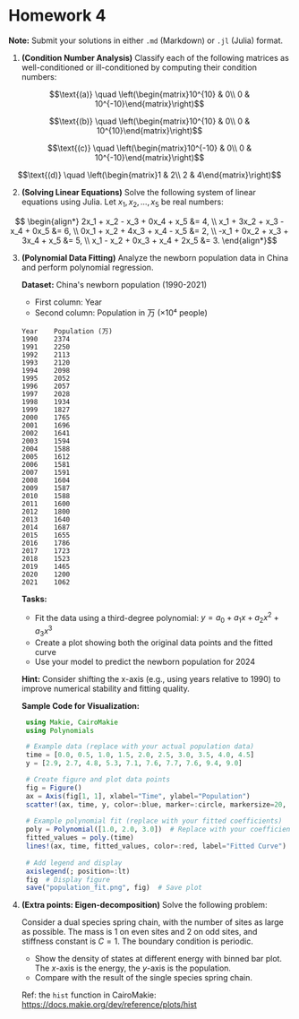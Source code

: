 # Homework 4

**Note:** Submit your solutions in either `.md` (Markdown) or `.jl` (Julia) format.

1. **(Condition Number Analysis)** Classify each of the following matrices as well-conditioned or ill-conditioned by computing their condition numbers:

```math
\text{(a)} \quad \left(\begin{matrix}10^{10} & 0\\ 0 & 10^{-10}\end{matrix}\right)
```

```math
\text{(b)} \quad \left(\begin{matrix}10^{10} & 0\\ 0 & 10^{10}\end{matrix}\right)
```

```math
\text{(c)} \quad \left(\begin{matrix}10^{-10} & 0\\ 0 & 10^{-10}\end{matrix}\right)
```

```math
\text{(d)} \quad \left(\begin{matrix}1 & 2\\ 2 & 4\end{matrix}\right)
```

2. **(Solving Linear Equations)** Solve the following system of linear equations using Julia. Let $x_1, x_2, \ldots, x_5$ be real numbers:

```math
   \begin{align*}
   2x_1 + x_2 - x_3 + 0x_4 + x_5 &= 4, \\
   x_1 + 3x_2 + x_3 - x_4 + 0x_5 &= 6, \\
   0x_1 + x_2 + 4x_3 + x_4 - x_5 &= 2, \\
   -x_1 + 0x_2 + x_3 + 3x_4 + x_5 &= 5, \\
   x_1 - x_2 + 0x_3 + x_4 + 2x_5 &= 3.
   \end{align*}
```

3. **(Polynomial Data Fitting)** Analyze the newborn population data in China and perform polynomial regression.

   **Dataset:** China's newborn population (1990-2021)
   - First column: Year
   - Second column: Population in 万 (×10⁴ people)

   ```text
   Year    Population (万)
   1990    2374
   1991    2250
   1992    2113
   1993    2120
   1994    2098
   1995    2052
   1996    2057
   1997    2028
   1998    1934
   1999    1827
   2000    1765
   2001    1696
   2002    1641
   2003    1594
   2004    1588
   2005    1612
   2006    1581
   2007    1591
   2008    1604
   2009    1587
   2010    1588
   2011    1600
   2012    1800
   2013    1640
   2014    1687
   2015    1655
   2016    1786
   2017    1723
   2018    1523
   2019    1465
   2020    1200
   2021    1062
   ```

   **Tasks:**
   - Fit the data using a third-degree polynomial: $y = a_0 + a_1 x + a_2 x^2 + a_3 x^3$
   - Create a plot showing both the original data points and the fitted curve
   - Use your model to predict the newborn population for 2024

   **Hint:** Consider shifting the x-axis (e.g., using years relative to 1990) to improve numerical stability and fitting quality.

   **Sample Code for Visualization:**

   ```julia
    using Makie, CairoMakie
    using Polynomials

    # Example data (replace with your actual population data)
    time = [0.0, 0.5, 1.0, 1.5, 2.0, 2.5, 3.0, 3.5, 4.0, 4.5]
    y = [2.9, 2.7, 4.8, 5.3, 7.1, 7.6, 7.7, 7.6, 9.4, 9.0]

    # Create figure and plot data points
    fig = Figure()
    ax = Axis(fig[1, 1], xlabel="Time", ylabel="Population")
    scatter!(ax, time, y, color=:blue, marker=:circle, markersize=20, label="Data")
    
    # Example polynomial fit (replace with your fitted coefficients)
    poly = Polynomial([1.0, 2.0, 3.0])  # Replace with your coefficients
    fitted_values = poly.(time)
    lines!(ax, time, fitted_values, color=:red, label="Fitted Curve")
    
    # Add legend and display
    axislegend(; position=:lt)
    fig  # Display figure
    save("population_fit.png", fig)  # Save plot
    ```

4. **(Extra points: Eigen-decomposition)** Solve the following problem:

    Consider a dual species spring chain, with the number of sites as large as possible. The mass is 1 on even sites and 2 on odd sites, and stiffness constant is $C = 1$. The boundary condition is periodic.
    - Show the density of states at different energy with binned bar plot. The $x$-axis is the energy, the $y$-axis is the population.
    - Compare with the result of the single species spring chain.

    Ref: the `hist` function in CairoMakie: https://docs.makie.org/dev/reference/plots/hist
